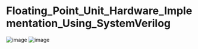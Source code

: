 # Floating_Point_Unit_Hardware_Implementation_Using_SystemVerilog
![image](https://user-images.githubusercontent.com/126227033/230872426-37c7e2a7-1be4-4957-806f-ce9342fbb13b.png)
![image](https://user-images.githubusercontent.com/126227033/230872584-f317dcb0-758d-4b19-8f7c-49703d7ba6ee.png)

